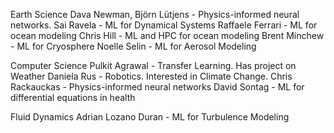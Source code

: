 

Earth Science
Dava Newman, Björn Lütjens - Physics-informed neural networks. 
Sai Ravela - ML for Dynamical Systems
Raffaele Ferrari - ML for ocean modeling
Chris Hill - ML and HPC for ocean modeling
Brent Minchew - ML for Cryosphere 
Noelle Selin - ML for Aerosol Modeling

Computer Science
Pulkit Agrawal - Transfer Learning. Has project on Weather
Daniela Rus - Robotics. Interested in Climate Change. 
Chris Rackauckas - Physics-informed neural networks
David Sontag - ML for differential equations in health

Fluid Dynamics
Adrian Lozano Duran - ML for Turbulence Modeling
